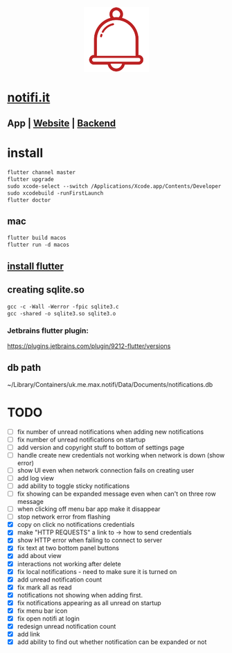 <p align="center"><img height="150px" src="https://github.com/maxisme/notifi/raw/master/notifi/images/bell.png"></p>

# [notifi.it](https://notifi.it/)

## App | [Website](https://github.com/maxisme/notifi.it) | [Backend](https://github.com/maxisme/notifi-backend)

# install
```
flutter channel master
flutter upgrade
sudo xcode-select --switch /Applications/Xcode.app/Contents/Developer
sudo xcodebuild -runFirstLaunch
flutter doctor
```
## mac
```
flutter build macos
flutter run -d macos
```

## [install flutter](https://flutter.dev/docs/get-started/install)

## creating sqlite.so
```
gcc -c -Wall -Werror -fpic sqlite3.c
gcc -shared -o sqlite3.so sqlite3.o
```

### Jetbrains flutter plugin:
https://plugins.jetbrains.com/plugin/9212-flutter/versions

## db path 
~/Library/Containers/uk.me.max.notifi/Data/Documents/notifications.db

# TODO
- [ ] fix number of unread notifications when adding new notifications
- [ ] fix number of unread notifications on startup
- [ ] add version and copyright stuff to bottom of settings page
- [ ] handle create new credentials not working when network is down (show error)
- [ ] show UI even when network connection fails on creating user
- [ ] add log view
- [ ] add ability to toggle sticky notifications
- [ ] fix showing can be expanded message even when can't on three row message
- [ ] when clicking off menu bar app make it disappear
- [ ] stop network error from flashing
- [x] copy on click no notifications credentials
- [x] make "HTTP REQUESTS" a link to -> how to send credentials
- [x] show HTTP error when failing to connect to server
- [x] fix text at two bottom panel buttons
- [x] add about view
- [x] interactions not working after delete
- [x] fix local notifications - need to make sure it is turned on
- [x] add unread notification count
- [x] fix mark all as read
- [x] notifications not showing when adding first.
- [x] fix notifications appearing as all unread on startup
- [x] fix menu bar icon
- [x] fix open notifi at login
- [x] redesign unread notification count
- [x] add link
- [x] add ability to find out whether notification can be expanded or not